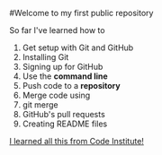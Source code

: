 #Welcome to my first public repository

So far I've learned how to
1. Get setup with Git and GitHub
  1. Installing Git
  2. Signing up for GitHub
2. Use the **command line**
3. Push code to a **repository**
4. Merge code using
  1. git merge
  2. GitHub's pull requests
5. Creating README files

[I learned all this from Code Institute!](http://codeinstitute.net)